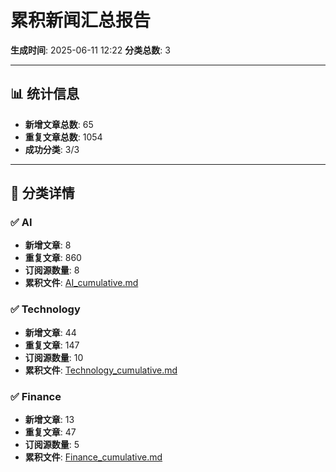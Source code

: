# 累积新闻汇总报告

**生成时间**: 2025-06-11 12:22
**分类总数**: 3

---

## 📊 统计信息

- **新增文章总数**: 65
- **重复文章总数**: 1054
- **成功分类**: 3/3

---

## 📂 分类详情

### ✅ AI
- **新增文章**: 8
- **重复文章**: 860
- **订阅源数量**: 8
- **累积文件**: [AI_cumulative.md](./AI_cumulative.md)

### ✅ Technology
- **新增文章**: 44
- **重复文章**: 147
- **订阅源数量**: 10
- **累积文件**: [Technology_cumulative.md](./Technology_cumulative.md)

### ✅ Finance
- **新增文章**: 13
- **重复文章**: 47
- **订阅源数量**: 5
- **累积文件**: [Finance_cumulative.md](./Finance_cumulative.md)
